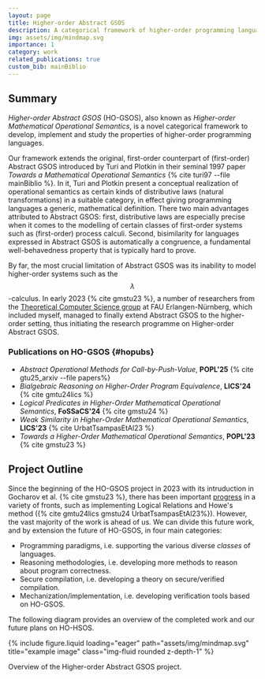 ```yaml
---
layout: page
title: Higher-order Abstract GSOS
description: A categorical framework of higher-order programming languages.
img: assets/img/mindmap.svg
importance: 1
category: work
related_publications: true
custom_bib: mainBiblio
---
```


## Summary

*Higher-order Abstract GSOS* (HO-GSOS), also known as *Higher-order Mathematical Operational Semantics*, is a novel categorical framework to develop, implement and study the properties of higher-order programming languages.

Our framework extends the original, first-order counterpart of (first-order) Abstract GSOS introduced by Turi and Plotkin in their seminal 1997 paper *Towards a Mathematical Operational Semantics* {% cite turi97 --file mainBiblio %}. In it, Turi and Plotkin present a conceptual realization of operational semantics as certain kinds of distributive laws (natural transformations) in a suitable category, in effect giving programming
languages a generic, mathematical definition. There two main advantages
attributed to Abstract GSOS: first, distributive laws are especially precise when it comes to the modelling of certain classes of first-order systems such as (first-order) process calculi. Second, bisimilarity for languages expressed in Abstract GSOS is automatically a congruence, a fundamental well-behavedness property that is typically hard to prove.

By far, the most crucial limitation of Abstract GSOS was its inability to model higher-order systems such as the $$\lambda$$-calculus. In early 2023 {% cite gmstu23 %}, a number of researchers from the [Theoretical Computer Science group](https://www8.cs.fau.de/) at FAU Erlangen-Nürnberg, which included myself, managed to finally extend Abstract GSOS to the higher-order setting, thus initiating the research programme on Higher-order Abstract GSOS.


### Publications on HO-GSOS {#hopubs}

- *Abstract Operational Methods for Call-by-Push-Value*, **POPL'25** {% cite gtu25_arxiv --file papers%}
- *Bialgebraic Reasoning on Higher-Order Program Equivalence*, **LICS'24** {% cite gmtu24lics %}
- *Logical Predicates in Higher-Order Mathematical Operational Semantics*, **FoSSaCS'24** {% cite gmstu24 %}
- *Weak Similarity in Higher-Order Mathematical Operational Semantics*, **LICS'23** {% cite UrbatTsampasEtAl23 %}
- *Towards a Higher-Order Mathematical Operational Semantics*, **POPL'23** {% cite gmstu23 %}

## Project Outline

Since the beginning of the HO-GSOS project in 2023 with its intruduction in Gocharov et al. {% cite gmstu23 %}, there has been important [progress](#hopubs) in a variety of fronts, such as implementing Logical Relations and Howe's method ({% cite gmtu24lics gmstu24 UrbatTsampasEtAl23%}). However, the vast majority of the work is ahead of us. We can divide this future work, and by extension the future of HO-GSOS, in four main categories:

- Programming paradigms, i.e. supporting the various diverse *classes* of languages.
- Reasoning methodologies, i.e. developing more methods to reason about program correctness.
- Secure compilation, i.e. developing a theory on secure/verified compilation.
- Mechanization/implementation, i.e. developing verification tools based on HO-GSOS.

The following diagram provides an overview of the completed work and our future plans on HO-HSOS.

{% include figure.liquid loading="eager" path="assets/img/mindmap.svg" title="example image" class="img-fluid rounded z-depth-1" %}
<div class="caption">
    Overview of the Higher-order Abstract GSOS project.
</div>



